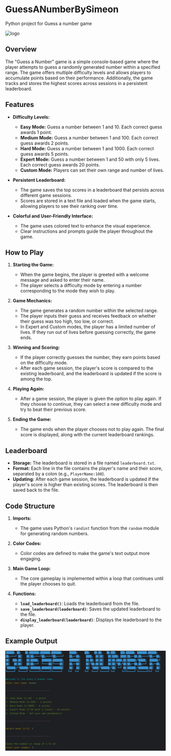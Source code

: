 # GuessANumberBySimeon
Python project for Guess a number game

![logo](https://www.teachwithict.com/uploads/5/5/8/2/5582303/published/guess-the-number.png?1611311296)

## Overview
The "Guess a Number" game is a simple console-based game where the player attempts to guess a randomly generated number within a specified range. The game offers multiple difficulty levels and allows players to accumulate points based on their performance. Additionally, the game tracks and stores the highest scores across sessions in a persistent leaderboard.

## Features
- **Difficulty Levels:**
  - **Easy Mode:** Guess a number between 1 and 10. Each correct guess awards 1 point.
  - **Medium Mode:** Guess a number between 1 and 100. Each correct guess awards 2 points.
  - **Hard Mode:** Guess a number between 1 and 1000. Each correct guess awards 5 points.
  - **Expert Mode:** Guess a number between 1 and 50 with only 5 lives. Each correct guess awards 20 points.
  - **Custom Mode:** Players can set their own range and number of lives.

- **Persistent Leaderboard:**
  - The game saves the top scores in a leaderboard that persists across different game sessions.
  - Scores are stored in a text file and loaded when the game starts, allowing players to see their ranking over time.

- **Colorful and User-Friendly Interface:**
  - The game uses colored text to enhance the visual experience.
  - Clear instructions and prompts guide the player throughout the game.

## How to Play

1. **Starting the Game:**
   - When the game begins, the player is greeted with a welcome message and asked to enter their name.
   - The player selects a difficulty mode by entering a number corresponding to the mode they wish to play.

2. **Game Mechanics:**
   - The game generates a random number within the selected range.
   - The player inputs their guess and receives feedback on whether their guess was too high, too low, or correct.
   - In Expert and Custom modes, the player has a limited number of lives. If they run out of lives before guessing correctly, the game ends.

3. **Winning and Scoring:**
   - If the player correctly guesses the number, they earn points based on the difficulty mode.
   - After each game session, the player's score is compared to the existing leaderboard, and the leaderboard is updated if the score is among the top.

4. **Playing Again:**
   - After a game session, the player is given the option to play again. If they choose to continue, they can select a new difficulty mode and try to beat their previous score.

5. **Ending the Game:**
   - The game ends when the player chooses not to play again. The final score is displayed, along with the current leaderboard rankings.

## Leaderboard
- **Storage:** The leaderboard is stored in a file named `leaderboard.txt`.
- **Format:** Each line in the file contains the player's name and their score, separated by a colon (e.g., `PlayerName:100`).
- **Updating:** After each game session, the leaderboard is updated if the player's score is higher than existing scores. The leaderboard is then saved back to the file.

## Code Structure

1. **Imports:**
   - The game uses Python's `randint` function from the `random` module for generating random numbers.

2. **Color Codes:**
   - Color codes are defined to make the game's text output more engaging.

3. **Main Game Loop:**
   - The core gameplay is implemented within a loop that continues until the player chooses to quit.

4. **Functions:**
   - **`load_leaderboard()`**: Loads the leaderboard from the file.
   - **`save_leaderboard(leaderboard)`**: Saves the updated leaderboard to the file.
   - **`display_leaderboard(leaderboard)`**: Displays the leaderboard to the player.

## Example Output

![img.png](img.png)
